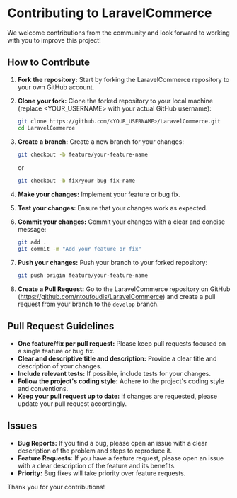 # Contributing to LaravelCommerce

We welcome contributions from the community and look forward to working with you to improve this project!

## How to Contribute

1.  **Fork the repository:** Start by forking the LaravelCommerce repository to your own GitHub account.
2.  **Clone your fork:** Clone the forked repository to your local machine (replace <YOUR_USERNAME> with your actual GitHub username):

    ```bash
    git clone https://github.com/<YOUR_USERNAME>/LaravelCommerce.git
    cd LaravelCommerce
    ```

3.  **Create a branch:** Create a new branch for your changes:

    ```bash
    git checkout -b feature/your-feature-name
    ```

    or

    ```bash
    git checkout -b fix/your-bug-fix-name
    ```

4.  **Make your changes:** Implement your feature or bug fix.
5.  **Test your changes:** Ensure that your changes work as expected.
6.  **Commit your changes:** Commit your changes with a clear and concise message:

    ```bash
    git add .
    git commit -m "Add your feature or fix"
    ```

7.  **Push your changes:** Push your branch to your forked repository:

    ```bash
    git push origin feature/your-feature-name
    ```

8.  **Create a Pull Request:** Go to the LaravelCommerce repository on GitHub (https://github.com/ntoufoudis/LaravelCommerce) and create a pull request from your branch to the `develop` branch.

## Pull Request Guidelines

* **One feature/fix per pull request:** Please keep pull requests focused on a single feature or bug fix.
* **Clear and descriptive title and description:** Provide a clear title and description of your changes.
* **Include relevant tests:** If possible, include tests for your changes.
* **Follow the project's coding style:** Adhere to the project's coding style and conventions.
* **Keep your pull request up to date:** If changes are requested, please update your pull request accordingly.

## Issues

* **Bug Reports:** If you find a bug, please open an issue with a clear description of the problem and steps to reproduce it.
* **Feature Requests:** If you have a feature request, please open an issue with a clear description of the feature and its benefits.
* **Priority:** Bug fixes will take priority over feature requests.

[//]: # (## Contributors)

[//]: # ()
[//]: # (<a href="https://github.com/ntoufoudis/LaravelCommerce/graphs/contributors">)

[//]: # (  <img src="https://contrib.rocks/image?repo=ntoufoudis/LaravelCommerce" />)

[//]: # (</a>)


Thank you for your contributions!
